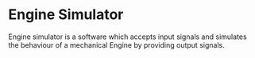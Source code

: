 # Engine Simulator
Engine simulator is a software which accepts input signals and simulates the behaviour of a mechanical Engine by providing output signals.
